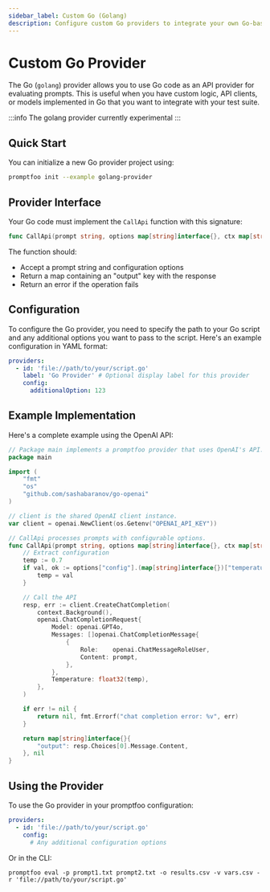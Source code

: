 ```yaml
---
sidebar_label: Custom Go (Golang)
description: Configure custom Go providers to integrate your own Go-based LLM clients, models, and APIs with promptfoo's testing framework for seamless evaluation
---
```


# Custom Go Provider

The Go (`golang`) provider allows you to use Go code as an API provider for evaluating prompts. This is useful when you have custom logic, API clients, or models implemented in Go that you want to integrate with your test suite.

:::info
The golang provider currently experimental
:::

## Quick Start

You can initialize a new Go provider project using:

```sh
promptfoo init --example golang-provider
```

## Provider Interface

Your Go code must implement the `CallApi` function with this signature:

```go
func CallApi(prompt string, options map[string]interface{}, ctx map[string]interface{}) (map[string]interface{}, error)
```

The function should:

- Accept a prompt string and configuration options
- Return a map containing an "output" key with the response
- Return an error if the operation fails

## Configuration

To configure the Go provider, you need to specify the path to your Go script and any additional options you want to pass to the script. Here's an example configuration in YAML format:

```yaml
providers:
  - id: 'file://path/to/your/script.go'
    label: 'Go Provider' # Optional display label for this provider
    config:
      additionalOption: 123
```

## Example Implementation

Here's a complete example using the OpenAI API:

```go
// Package main implements a promptfoo provider that uses OpenAI's API.
package main

import (
    "fmt"
    "os"
    "github.com/sashabaranov/go-openai"
)

// client is the shared OpenAI client instance.
var client = openai.NewClient(os.Getenv("OPENAI_API_KEY"))

// CallApi processes prompts with configurable options.
func CallApi(prompt string, options map[string]interface{}, ctx map[string]interface{}) (map[string]interface{}, error) {
    // Extract configuration
    temp := 0.7
    if val, ok := options["config"].(map[string]interface{})["temperature"].(float64); ok {
        temp = val
    }

    // Call the API
    resp, err := client.CreateChatCompletion(
        context.Background(),
        openai.ChatCompletionRequest{
            Model: openai.GPT4o,
            Messages: []openai.ChatCompletionMessage{
                {
                    Role:    openai.ChatMessageRoleUser,
                    Content: prompt,
                },
            },
            Temperature: float32(temp),
        },
    )

    if err != nil {
        return nil, fmt.Errorf("chat completion error: %v", err)
    }

    return map[string]interface{}{
        "output": resp.Choices[0].Message.Content,
    }, nil
}
```

## Using the Provider

To use the Go provider in your promptfoo configuration:

```yaml
providers:
  - id: 'file://path/to/your/script.go'
    config:
      # Any additional configuration options
```

Or in the CLI:

```
promptfoo eval -p prompt1.txt prompt2.txt -o results.csv -v vars.csv -r 'file://path/to/your/script.go'
```
